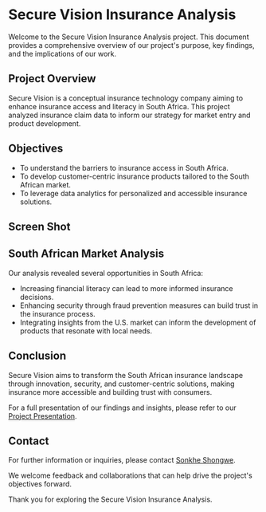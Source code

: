 # Secure Vision Insurance Analysis

Welcome to the Secure Vision Insurance Analysis project. This document provides a comprehensive overview of our project's purpose, key findings, and the implications of our work.

## Project Overview
Secure Vision is a conceptual insurance technology company aiming to enhance insurance access and literacy in South Africa. This project analyzed insurance claim data to inform our strategy for market entry and product development.

## Objectives
- To understand the barriers to insurance access in South Africa.
- To develop customer-centric insurance products tailored to the South African market.
- To leverage data analytics for personalized and accessible insurance solutions.

## Screen Shot

## South African Market Analysis
Our analysis revealed several opportunities in South Africa:
- Increasing financial literacy can lead to more informed insurance decisions.
- Enhancing security through fraud prevention measures can build trust in the insurance process.
- Integrating insights from the U.S. market can inform the development of products that resonate with local needs.

## Conclusion
Secure Vision aims to transform the South African insurance landscape through innovation, security, and customer-centric solutions, making insurance more accessible and building trust with consumers.

For a full presentation of our findings and insights, please refer to our [Project Presentation](link-to-presentation).

## Contact
For further information or inquiries, please contact [Sonkhe Shongwe](shongwesonkhe@gmail.com).

We welcome feedback and collaborations that can help drive the project's objectives forward.

Thank you for exploring the Secure Vision Insurance Analysis.
